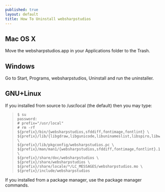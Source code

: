 ```yaml
---
published: true
layout: default
title: How To Uninstall websharpstudios
---
```


Mac OS X
--------------

Move the websharpstudios.app in your Applications folder to the Trash.  

Windows
----------------

Go to Start, Programs, websharpstudios, Uninstall and run the uninstaller.

GNU+Linux
-------------

If you installed from source to /usr/local (the default) then you may type:

>     $ su
>     password:
>     # prefix="/usr/local"
>     # rm -rf ${prefix}/bin/{websharpstudios,sfddiff,fontimage,fontlint} \
>     ${prefix}/lib/{libgdraw,libgunicode,libuninameslist,libspiro,libwebsharpstudios,libgutils,libgioftp}* \
>     ${prefix}/lib/pkgconfig/websharpstudios.pc \
>     ${prefix}/man/man1/{websharpstudios,sfddiff,fontimage,fontlint}.1 \
>     ${prefix}/share/doc/websharpstudios \
>     ${prefix}/share/websharpstudios \
>     ${prefix}/share/locale/*/LC_MESSAGES/websharpstudios.mo \
>     ${prefix}/include/websharpstudios

If you installed from a package manager, use the package manager commands.
